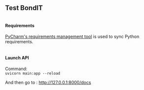 
## Test BondIT

#### <br/>Requirements 

[PyCharm's requirements management tool](https://www.jetbrains.com/help/pycharm/managing-dependencies.html#create-requirements)
is used to sync Python requirements.

#### <br/>Launch API

Command: <br/>
`uvicorn main:app --reload`

And then go to : http://127.0.0.1:8000/docs
